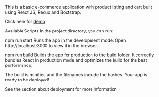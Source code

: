 This is a basic e-commerce application with product listing and cart built using React JS, Redux and Bootstrap.

Click here for [demo](https://csb-xuvpzc.netlify.app/)

Available Scripts
In the project directory, you can run:

npm run start
Runs the app in the development mode.
Open http://localhost:3000 to view it in the browser.

npm run build
Builds the app for production to the build folder.
It correctly bundles React in production mode and optimizes the build for the best performance.

The build is minified and the filenames include the hashes.
Your app is ready to be deployed!

See the section about deployment for more information
